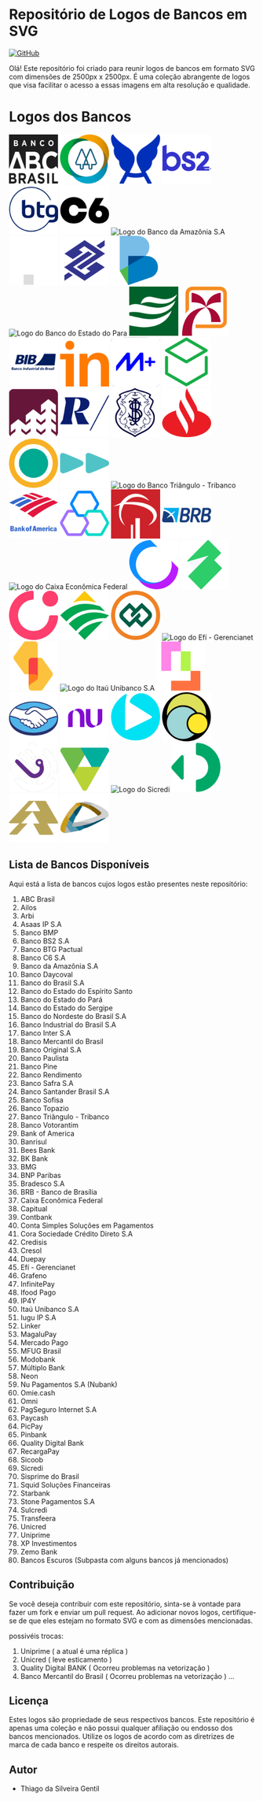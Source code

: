# Repositório de Logos de Bancos em SVG

[![GitHub](https://img.shields.io/badge/Visit-My%20Profile-0891B2?style=flat-square&logo=github)](https://github.com/Tgentil)

Olá! Este repositório foi criado para reunir logos de bancos em formato SVG com dimensões de 2500px x 2500px. É uma coleção abrangente de logos que visa facilitar o acesso a essas imagens em alta resolução e qualidade.

# Logos dos Bancos

<img src="./ABC Brasil/logoabc.svg" alt="Logo do ABC Brasil" width="100"/> <img src="./Ailos/logo-ailos.svg" alt="Logo do Ailos" width="100"/> <img src="./Asaas IP S.A/header-logo-azul.svg " alt="Logo do Asaas IP S.A" width="100"/> <img src="./Banco BS2 S.A/Banco_BS2.svg" alt="Logo do Banco BS2 S.A" width="100"/> <img src="./Banco BTG Pacutal/btg-pactual.svg" alt="Logo do Banco BTG Pacutal" width="100"/> <img src="./Banco C6 S.A/c6 bank.svg" alt="Logo do Banco C6 S.A" width="100"/> <img src="./Banco da Amazônia S.A/banco-da-amazonia.svg" alt="Logo do Banco da Amazônia S.A" width="100"/> <img src="./Banco%20Daycoval/logo-Daycoval- maior.svg" alt="Logo do Banco Daycoval" width="100"/> <img src="./Banco do Brasil S.A/banco-do-brasil-sem-fundo.svg" alt="Logo do Banco do Brasil S.A" width="100"/> <img src="./Banco do Estado do Espirito Santo/banestes.svg" alt="Logo do Banco do Estado do Espirito Santo" width="100"/> <img src="./Banco do Estado do Para/Logo_do_Banpará.svg" alt="Logo do Banco do Estado do Para" width="100"/> <img src="./Banco do Estado do Sergipe/logo banese.svg" alt="Logo do Banco do Estado do Sergipe" width="100"/> <img src="./Banco do Nordeste do Brasil S.A/Logo_BNB.svg" alt="Logo do Banco do Nordeste do Brasil S.A" width="100"/> <img src="./Banco Industrial do Brasil S.A/BIB-logo-azul.svg" alt="Logo do Banco Industrial do Brasil S.A" width="100"/> <img src="./Banco Inter S.A/inter.svg" alt="Logo do Banco Inter S.A" width="100"/> <img src="./Banco Mercantil do Brasil S.A/banco-mercantil-novo-azul.svg" alt="Logo do Banco Mercantil do Brasil S.A" width="100"/> <img src="./Banco Original S.A/banco-original-logo-verde.svg" alt="Logo do Banco Original S.A" width="100"/> <img src="./Banco Pine/banco-pine.svg" alt="Logo do Banco Pine" width="100"/> <img src="./Banco Rendimento/banco rendimento logo nova .svg" alt="Logo do Banco Rendimento" width="100"/> <img src="./Banco Safra S.A/logo-safra.svg" alt="Logo do Banco Safra S.A" width="100"/> <img src="./Banco Santander Brasil S.A/banco-santander-logo.svg" alt="Logo do Banco Santander Brasil S.A" width="100"/> <img src="./Banco Sofisa/logo-sofisa.svg" alt="Logo do Banco Sofisa" width="100"/> <img src="./Banco Topazio/logo-banco-topazio.svg" alt="Logo do Banco Topazio" width="100"/> <img src="./Banco Triângulo - Tribanco/logotribanco.svg" alt="Logo do Banco Triângulo - Tribanco" width="100"/><img src="./Bank of America/bankofamerica-logo.svg" alt="Logo do Bank of America" width="100"/> <img src="./Banrisul/banrisul-logo-2023.svg" alt="Logo do Banrisul" width="100"/> <img src="./Bradesco S.A/bradesco.svg" alt="Logo do Bradesco S.A" width="100"/> <img src="./BRB - Banco de Brasilia/brb-logo-abreviado.svg" alt="Logo do BRB - Banco de Brasilia" width="100"/><img src="./Caixa Econômica Federal/caixa-economica-federal-X.svg" alt="Logo do Caixa Econômica Federal" width="100"/> <img src="./Capitual/logo capitual.svg" alt="Logo do Capitual" width="100"/> <img src="./Conta Simples Soluções em Pagamentos/conta-simples_logo.svg" alt="Logo do Conta Simples Soluções em Pagamentos" width="100"/> <img src="./Cora Sociedade Credito Direto S.A/icone-cora-rosa-2500px.svg" alt="Logo do Cora Sociedade Credito Direto S.A" width="100"/> <img src="./Credisis/credisis.svg" alt="Logo do Credisis" width="100"/> <img src="./Cresol/Icone-original.svg" alt="Logo do Cresol" width="100"/> <img src="./Efí - Gerencianet/logo-efi-bank-laranja-nome.svg" alt="Logo do Efí - Gerencianet" width="100"/> <img src="./Grafeno/grafeno.svg" alt="Logo do Grafeno" width="100"/> <img src="./Itaú Unibanco S.A/itau-fundo-azul.svg" alt="Logo do Itaú Unibanco S.A" width="100"/> <img src="./Lets Bank S.A/Logo Letsbank.svg" alt="Logo do Lets Bank S.A" width="100"/> <img src="./Mercado Pago/mercado-pago.svg" alt="Logo do Mercado Pago" width="100"/> <img src="./Nu Pagamentos S.A/nubank-logo-2021.svg" alt="Logo do Nu Pagamentos S.A" width="100"/> <img src="./Omie.Cash/omie.svg" alt="Logo do Omie.Cash" width="100"/> <img src="./PagSeguro Internet S.A/logo.svg" alt="Logo do PagSeguro Internet S.A" width="100"/> <img src="./Quality Digital Bank/quality-logo-branco.svg" alt="Logo do Quality Digital Bank" width="100"/> <img src="./Sicoob/sicoob-vector-logo.svg" alt="Logo do Sicoob" width="100"/> <img src="./Sicredi/logo-svg2.svg" alt="Logo do Sicredi" width="100"/> <img src="./Stone Pagamentos S.A/stone.svg" alt="Logo do Stone Pagamentos S.A" width="100"/> <img src="./Unicred/unicred-centralizada.svg" alt="Logo do Unicred" width="100"/> <img src="./Uniprime/uniprime.svg" alt="Logo do Uniprime" width="100"/>

## Lista de Bancos Disponíveis

Aqui está a lista de bancos cujos logos estão presentes neste repositório:

1. ABC Brasil
2. Ailos
3. Arbi
4. Asaas IP S.A
5. Banco BMP
6. Banco BS2 S.A
7. Banco BTG Pactual
8. Banco C6 S.A
9. Banco da Amazônia S.A
10. Banco Daycoval
11. Banco do Brasil S.A
12. Banco do Estado do Espírito Santo
13. Banco do Estado do Pará
14. Banco do Estado do Sergipe
15. Banco do Nordeste do Brasil S.A
16. Banco Industrial do Brasil S.A
17. Banco Inter S.A
18. Banco Mercantil do Brasil
19. Banco Original S.A
20. Banco Paulista
21. Banco Pine
22. Banco Rendimento
23. Banco Safra S.A
24. Banco Santander Brasil S.A
25. Banco Sofisa
26. Banco Topazio
27. Banco Triângulo - Tribanco
28. Banco Votorantim
29. Bank of America
30. Banrisul
31. Bees Bank
32. BK Bank
33. BMG
34. BNP Paribas
35. Bradesco S.A
36. BRB - Banco de Brasília
37. Caixa Econômica Federal
38. Capitual
39. Contbank
40. Conta Simples Soluções em Pagamentos
41. Cora Sociedade Crédito Direto S.A
42. Credisis
43. Cresol
44. Duepay
45. Efí - Gerencianet
46. Grafeno
47. InfinitePay
48. Ifood Pago
49. IP4Y
50. Itaú Unibanco S.A
51. Iugu IP S.A
52. Linker
53. MagaluPay
54. Mercado Pago
55. MFUG Brasil
56. Modobank
57. Múltiplo Bank
58. Neon
59. Nu Pagamentos S.A (Nubank)
60. Omie.cash
61. Omni
62. PagSeguro Internet S.A
63. Paycash
64. PicPay
65. Pinbank
66. Quality Digital Bank
67. RecargaPay
68. Sicoob
69. Sicredi
70. Sisprime do Brasil
71. Squid Soluções Financeiras
72. Starbank
73. Stone Pagamentos S.A
74. Sulcredi
75. Transfeera
76. Unicred
77. Uniprime
78. XP Investimentos
79. Zemo Bank
80. Bancos Escuros (Subpasta com alguns bancos já mencionados)

## Contribuição

Se você deseja contribuir com este repositório, sinta-se à vontade para fazer um fork e enviar um pull request. Ao adicionar novos logos, certifique-se de que eles estejam no formato SVG e com as dimensões mencionadas.

possivéis trocas:

1. Uniprime ( a atual é uma réplica )
2. Unicred ( leve esticamento )
3. Quality Digital BANK ( Ocorreu problemas na vetorização )
4. Banco Mercantil do Brasil ( Ocorreu problemas na vetorização )
   ...

## Licença

Estes logos são propriedade de seus respectivos bancos. Este repositório é apenas uma coleção e não possui qualquer afiliação ou endosso dos bancos mencionados. Utilize os logos de acordo com as diretrizes de marca de cada banco e respeite os direitos autorais.

## Autor

-   Thiago da Silveira Gentil
